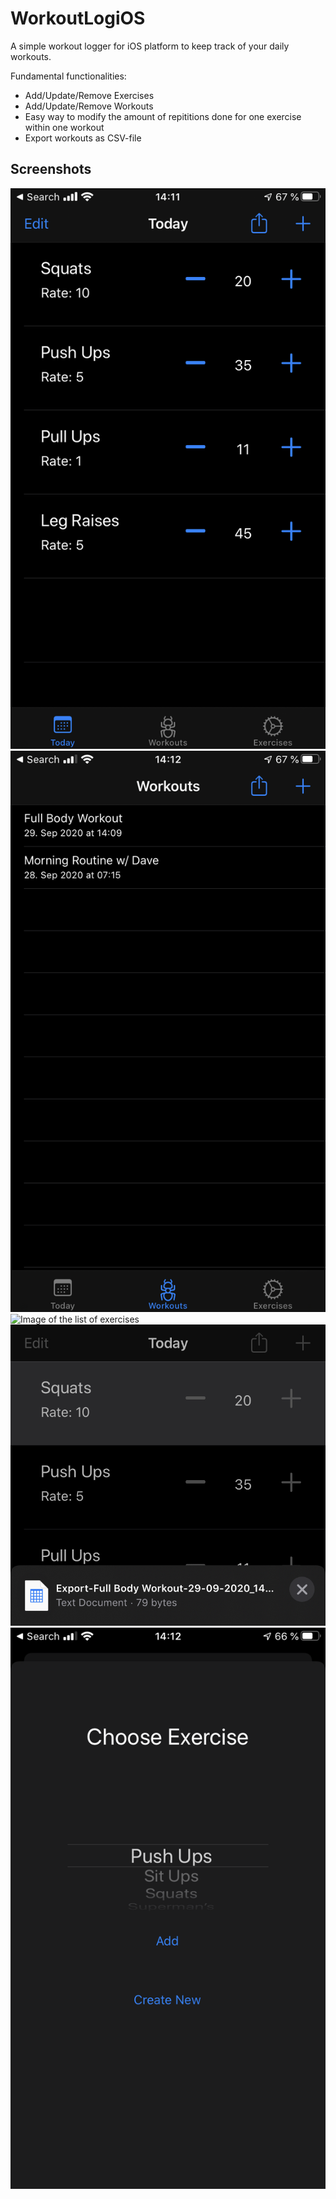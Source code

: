 # WorkoutLogiOS

A simple workout logger for iOS platform to keep track of your daily workouts.

Fundamental functionalities:
* Add/Update/Remove Exercises
* Add/Update/Remove Workouts
* Easy way to modify the amount of repititions done for one exercise within one workout
* Export workouts as CSV-file

## Screenshots

![Image of the current Workout](screenshots/current_workout.PNG)
![Image of the list of workouts](screenshots/list_workouts.PNG)
![Image of the list of exercises](screenshots/list_exercises.PNG)
![Image of the export functionality](screenshots/export.jpeg)
![Image of the option to choose a workout](screenshots/choose_exercise.PNG)

